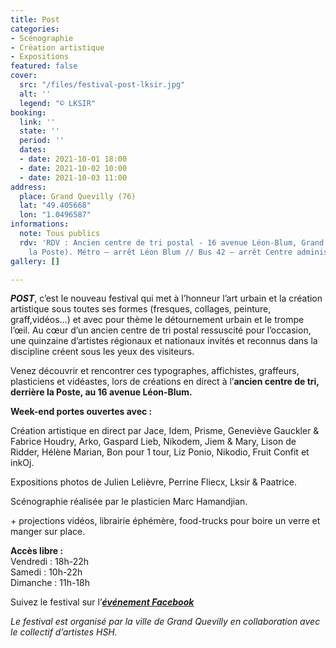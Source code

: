 ```yaml
---
title: Post
categories:
- Scénographie
- Création artistique
- Expositions
featured: false
cover:
  src: "/files/festival-post-lksir.jpg"
  alt: ''
  legend: "© LKSIR"
booking:
  link: ''
  state: ''
  period: ''
  dates:
  - date: 2021-10-01 18:00
  - date: 2021-10-02 10:00
  - date: 2021-10-03 11:00
address:
  place: Grand Quevilly (76)
  lat: "49.405668"
  lon: "1.0496587"
informations:
  note: Tous publics
  rdv: 'RDV : Ancien centre de tri postal - 16 avenue Léon-Blum, Grand Quevilly (derrière
    la Poste). Métro – arrêt Léon Blum // Bus 42 – arrêt Centre administratif'
gallery: []

---
```

**_POST_**, c’est le nouveau festival qui met à l’honneur l’art urbain et la création artistique sous toutes ses formes (fresques, collages, peinture, graff,vidéos…) et avec pour thème le détournement urbain et le trompe l’œil. Au cœur d’un ancien centre de tri postal ressuscité pour l’occasion, une quinzaine d’artistes régionaux et nationaux invités et reconnus dans la discipline créent sous les yeux des visiteurs.

Venez découvrir et rencontrer ces typographes, affichistes, graffeurs, plasticiens et vidéastes, lors de créations en direct à l’**ancien centre de tri, derrière la Poste, au 16 avenue Léon-Blum.**

**Week-end portes ouvertes avec :**

Création artistique en direct par Jace, Idem, Prisme, Geneviève Gauckler & Fabrice Houdry, Arko, Gaspard Lieb, Nikodem, Jiem & Mary, Lison de Ridder, Hélène Marian, Bon pour 1 tour, Liz Ponio, Nikodio, Fruit Confit et inkOj.

Expositions photos de Julien Lelièvre, Perrine Fliecx, Lksir & Paatrice.

Scénographie réalisée par le plasticien Marc Hamandjian.

\+ projections vidéos, librairie éphémère, food-trucks pour boire un verre et manger sur place.

**Accès libre :**  
 Vendredi : 18h-22h  
 Samedi : 10h-22h  
 Dimanche : 11h-18h

Suivez le festival sur l’[**_événement Facebook_**](https://www.facebook.com/events/373697151038322)

_Le festival est organisé par la ville de Grand Quevilly en collaboration avec le collectif d’artistes HSH._